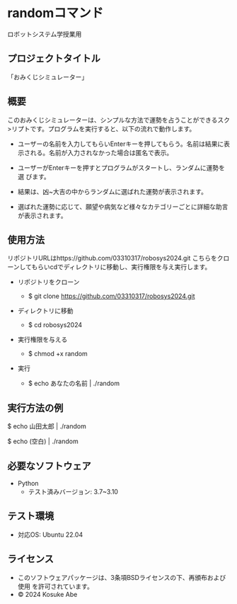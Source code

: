 # randomコマンド
ロボットシステム学授業用

## プロジェクトタイトル

「おみくじシミュレーター」

## 概要

このおみくじシミュレーターは、シンプルな方法で運勢を占うことができるスク>リプトです。プログラムを実行すると、以下の流れで動作します。
-  ユーザーの名前を入力してもらいEnterキーを押してもらう。名前は結果に表    示される。名前が入力されなかった場合は匿名で表示。

-  ユーザーがEnterキーを押すとプログラムがスタートし、ランダムに運勢を選    びます。
                                                            
-  結果は、凶~大吉の中からランダムに選ばれた運勢が表示されます。
        
-  選ばれた運勢に応じて、願望や病気など様々なカテゴリーごとに詳細な助言     が表示されます。

## 使用方法

リポジトリURLはhttps://github.com/03310317/robosys2024.git こちらをクローンしてもらいcdでディレクトリに移動し、実行権限を与え実行します。

- リポジトリをクローン
  - $ git clone https://github.com/03310317/robosys2024.git

- ディレクトリに移動
  - $ cd robosys2024

- 実行権限を与える
  - $ chmod +x random

- 実行
  - $ echo あなたの名前 | ./random
 
## 実行方法の例

$ echo 山田太郎 | ./random

$ echo (空白) | ./random

## 必要なソフトウェア
- Python
  - テスト済みバージョン: 3.7~3.10

## テスト環境
- 対応OS: Ubuntu 22.04

## ライセンス

- このソフトウェアパッケージは、3条項BSDライセンスの下、再頒布および使用   を許可されています。
- © 2024 Kosuke Abe

